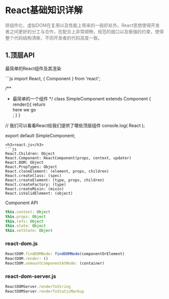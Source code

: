  <h1>React基础知识详解</h1>
<p style="color:#777">除组件化、虚拟DOM在复用以及性能上带来的一般好处外，React思想使得开发者之间更好的分工与合作，在配合上非常顺畅，规范的接口以及极强的约束，使得整个代码结构清晰，不同开发者的代码高度一致。</p>
<h2>1.顶层API</h2>
<p>最简单的React组件及其渲染</p>
```js
import React, { Component } from 'react';

/**
 * 最简单的一个组件
 */
class SimpleComponent extends Component {
  render(){
    return <div> here we go </div>;
  }
}

// 我们可以看看React给我们提供了哪些顶层组件
console.log( React );

export default SimpleComponent;
```
<h3>react.js</h3>
```js
React.Children: Object
React.Component: ReactComponent(props, context, updater)
React.DOM: Object
React.PropTypes: Object
React.cloneElement: (element, props, children)
React.createClass: (spec)
React.createElement: (type, props, children)
React.createFactory: (type)
React.createMixin: (mixin)
React.isValidElement: (object)
```
<span>Component API</span>
```js
this.context: Object
this.props: Object
this.refs: Object
this.state: Object
this.setState: Object
```
### react-dom.js
```js
ReactDOM.findDOMNode: findDOMNode(componentOrElement)
ReactDOM.render: ()
ReactDOM.unmountComponentAtNode: (container)
```
### react-dom-server.js
```js
ReactDOMServer.renderToString
ReactDOMServer.renderToStaticMarkup
```
